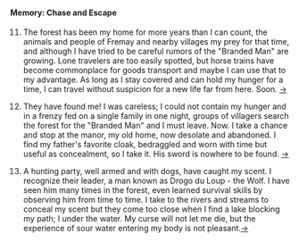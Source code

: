 #### Memory: Chase and Escape

<!-- Prompt #20 -->
11. <span id="11"></span>The forest has been my home for more years than I can count, the animals and people of Fremay and nearby villages my prey for that time, and although I have tried to be careful rumors of the "Branded Man" are growing. Lone travelers are too easily spotted, but horse trains have become commonplace for goods transport and maybe I can use that to my advantage. As long as I stay covered and can hold my hunger for a time, I can travel without suspicion for a new life far from here. Soon. [&#8594;](#12 "Next Experience")

<!-- Prompt #18 -->
12. <span id="12"></span>They have found me! I was careless; I could not contain my hunger and in a frenzy fed on a single family in one night, groups of villagers search the forest for the "Branded Man" and I must leave. Now. I take a chance and stop at the manor, my old home, now desolate and abandoned. I find my father's favorite cloak, bedraggled and worn with time but useful as concealment, so I take it. His sword is nowhere to be found. [&#8594;](#13 "Next Experience")

<!-- Prompt #18 -->
13. <span id="13"></span>A hunting party, well armed and with dogs, have caught my scent. I recognize their leader, a man known as Drogo du Loup - the Wolf. I have seen him many times in the forest, even learned survival skills by observing him from time to time. I take to the rivers and streams to conceal my scent but they come too close when I find a lake blocking my path; I under the water. My curse will not let me die, but the experience of sour water entering my body is not pleasant.[&#8594;](#14 "Next Experience")
